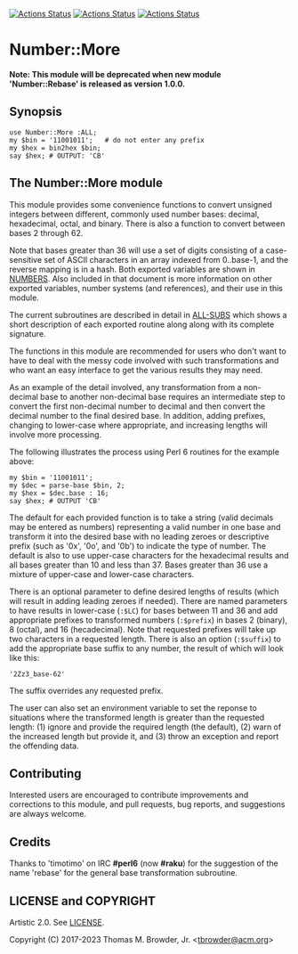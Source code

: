 [![Actions Status](https://github.com/tbrowder/Date-Utils/actions/workflows/linux.yml/badge.svg)](https://github.com/tbrowder/Date-Utils/actions) [![Actions Status](https://github.com/tbrowder/Date-Utils/actions/workflows/macos.yml/badge.svg)](https://github.com/tbrowder/Date-Utils/actions) [![Actions Status](https://github.com/tbrowder/Date-Utils/actions/workflows/windows.yml/badge.svg)](https://github.com/tbrowder/Date-Utils/actions)

# Number::More

**Note: This module will be deprecated when new module 'Number::Rebase' is released
as version 1.0.0.**

## Synopsis

    use Number::More :ALL;
    my $bin = '11001011';   # do not enter any prefix
    my $hex = bin2hex $bin;
    say $hex; # OUTPUT: 'CB'


## The Number::More module

This module provides some convenience functions to convert unsigned
integers between different, commonly used number bases: decimal,
hexadecimal, octal, and binary. There is also a function to convert
between bases 2 through 62.

Note that bases greater than 36 will use a set of digits consisting of
a case-sensitive set of ASCII characters in an array indexed from
0..base-1, and the reverse mapping is in a hash.  Both exported
variables are shown in
[NUMBERS](https://github.com/tbrowder/Number-More-Perl6/blob/master/docs/NUMBERS.md).
Also included in that document is more information on other exported
variables, number systems (and references), and their use in this
module.

The current subroutines are described in detail in
[ALL-SUBS](https://github.com/tbrowder/Number-More-Perl6/blob/master/docs/ALL-SUBS.md)
which shows a short description of each exported routine along along
with its complete signature.

The functions in this module are recommended for users who don't want
to have to deal with the messy code involved with such transformations
and who want an easy interface to get the various results they may
need.

As an example of the detail involved, any transformation from a
non-decimal base to another non-decimal base requires an intermediate
step to convert the first non-decimal number to decimal and then
convert the decimal number to the final desired base.  In addition,
adding prefixes, changing to lower-case where appropriate, and
increasing lengths will involve more processing.

The following illustrates the process using Perl 6 routines for the
example above:

    my $bin = '11001011';
    my $dec = parse-base $bin, 2;
    my $hex = $dec.base : 16;
    say $hex; # OUTPUT 'CB'

The default for each provided function is to take a string (valid
decimals may be entered as numbers) representing a valid number in one
base and transform it into the desired base with no leading zeroes or
descriptive prefix (such as '0x', '0o', and '0b') to indicate the type
of number.  The default is also to use upper-case characters for the
hexadecimal results and all bases greater than 10 and less than 37.
Bases greater than 36 use a mixture of upper-case and lower-case
characters.

There is an optional parameter to define desired lengths of results
(which will result in adding leading zeroes if needed).  There are
named parameters to have results in lower-case (`:$LC`) for bases
between 11 and 36 and add appropriate prefixes to transformed numbers
(`:$prefix`) in bases 2 (binary), 8 (octal), and 16 (hecadecimal).
Note that requested prefixes will take up two characters in a
requested length.  There is also an option (`:$suffix`) to add the
appropriate base suffix to any number, the result of which will look
like this:

    '2Zz3_base-62'

The suffix overrides any requested prefix.

The user can also set an environment variable to set the reponse to
situations where the transformed length is greater than the requested
length: (1) ignore and provide the required length (the default), (2)
warn of the increased length but provide it, and (3) throw an
exception and report the offending data.

## Contributing

Interested users are encouraged to contribute improvements and
corrections to this module, and pull requests, bug reports, and
suggestions are always welcome.

## Credits

Thanks to 'timotimo' on IRC **\#perl6** (now **\#raku**) for the suggestion of the name
'rebase' for the general base transformation subroutine.

## LICENSE and COPYRIGHT

Artistic 2.0. See [LICENSE](https://github.com/tbrowder/Number-More-Perl6/blob/master/LICENSE).

Copyright (C) 2017-2023 Thomas M. Browder, Jr. <<tbrowder@acm.org>>
